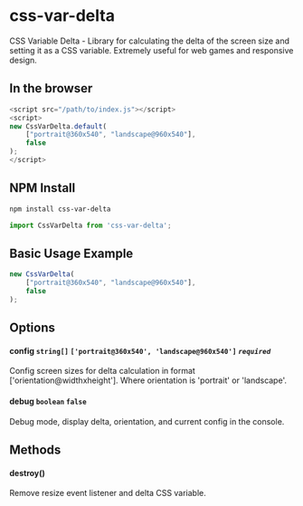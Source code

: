 # css-var-delta

CSS Variable Delta - Library for calculating the delta of the screen size and setting it as a CSS variable.
Extremely useful for web games and responsive design.

## In the browser

```js
<script src="/path/to/index.js"></script>
<script>
new CssVarDelta.default(
    ["portrait@360x540", "landscape@960x540"],
    false
);
</script>
```

## NPM Install

```bash
npm install css-var-delta
```

```js
import CssVarDelta from 'css-var-delta';
```

## Basic Usage Example

```js
new CssVarDelta(
    ["portrait@360x540", "landscape@960x540"],
    false
);
```

## Options

#### config `string[]` `['portrait@360x540', 'landscape@960x540']` *`required`*
Config screen sizes for delta calculation in format ['orientation@widthxheight'].
Where orientation is 'portrait' or 'landscape'.

#### debug `boolean` `false`
Debug mode, display delta, orientation, and current config in the console.

## Methods

#### destroy()
Remove resize event listener and delta CSS variable.
